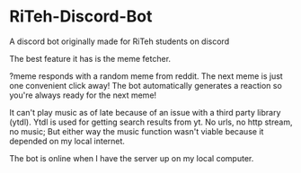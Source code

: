 # RiTeh-Discord-Bot

A discord bot originally made for RiTeh students on discord

The best feature it has is the meme fetcher. 

?meme responds with a random meme from reddit. 
The next meme is just one convenient click away!
The bot automatically generates a reaction so you're always ready for the next meme!


It can't play music as of late because of an issue with a third party library (ytdl).
Ytdl is used for getting search results from yt.
No urls, no http stream, no music;
But either way the music function wasn't viable because it depended on my local internet.

The bot is online when I have the server up on my local computer.


